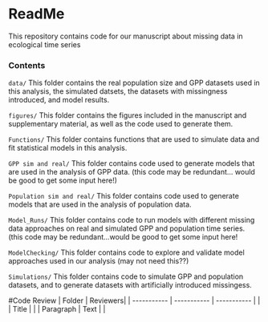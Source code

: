 # ReadMe

 This repository contains code for our manuscript about missing data in ecological time series

### Contents
`data/` This folder contains the real population size and GPP datasets used in this analysis, the simulated datsets, the datasets with missingness introduced, and model results. 

`figures/` This folder contains the figures included in the manuscript and supplementary material, as well as the code used to generate them. 

`Functions/` This folder contains functions that are used to simulate data and fit statistical models in this analysis. 

`GPP sim and real/` This folder contains code used to generate models that are used in the analysis of GPP data. (this code may be redundant... would be good to get some input here!)

`Population sim and real/` This folder contains code used to generate models that are used in the analysis of population data. 

`Model_Runs/` This folder contains code to run models with different missing data approaches on real and simulated GPP and population time series. (this code may be redundant...would be good to get some input here!

`ModelChecking/` This folder contains code to explore and validate model approaches used in our analysis (may not need this??) 

`Simulations/` This folder contains code to simulate GPP and population datasets, and to generate datasets with artificially introduced missingess. 


#Code Review
| Folder  | Reviewers| 
| ----------- | ----------- | ----------- |
|    | Title       | |
| Paragraph   | Text        | |
